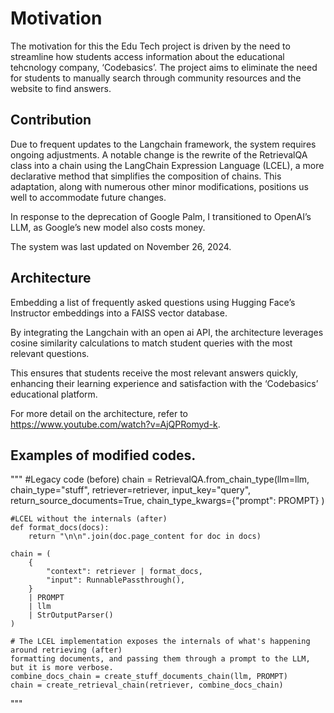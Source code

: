 # Motivation

The motivation for this the Edu Tech project is driven by the need to streamline how students access information about the educational tehcnology company, ‘Codebasics’. The project aims to eliminate the need for students to manually search through community resources and the website to find answers. 

## Contribution

Due to frequent updates to the Langchain framework, the system requires ongoing adjustments. A notable change is the rewrite of the RetrievalQA class into a chain using the LangChain Expression Language (LCEL), a more declarative method that simplifies the composition of chains.  This adaptation, along with numerous other minor modifications, positions us well to accommodate future changes. 

In response to the deprecation of Google Palm, I transitioned to OpenAI’s LLM, as Google’s new model also costs money.

The system was last updated on November 26, 2024.

## Architecture

Embedding a list of frequently asked questions using Hugging Face’s Instructor embeddings into a FAISS vector database. 

By integrating the Langchain with an open ai API, the architecture leverages cosine similarity calculations to match student queries with the most relevant questions. 

This ensures that students receive the most relevant answers quickly, enhancing their learning experience and satisfaction with the ‘Codebasics’ educational platform.

For more detail on the architecture, refer to https://www.youtube.com/watch?v=AjQPRomyd-k.


## Examples of modified codes.
"""
    #Legacy code (before)
    chain = RetrievalQA.from_chain_type(llm=llm,
                                        chain_type="stuff",
                                        retriever=retriever,
                                        input_key="query",
                                        return_source_documents=True,
                                        chain_type_kwargs={"prompt": PROMPT}
                                        )

    #LCEL without the internals (after)
    def format_docs(docs):
        return "\n\n".join(doc.page_content for doc in docs)

    chain = (
        {
            "context": retriever | format_docs,
            "input": RunnablePassthrough(),
        }
        | PROMPT
        | llm
        | StrOutputParser()
    )

    # The LCEL implementation exposes the internals of what's happening around retrieving (after) 
    formatting documents, and passing them through a prompt to the LLM, but it is more verbose.
    combine_docs_chain = create_stuff_documents_chain(llm, PROMPT)
    chain = create_retrieval_chain(retriever, combine_docs_chain)

"""
